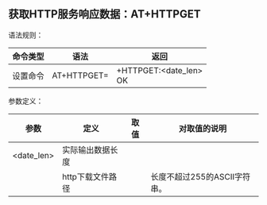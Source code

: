 ## 获取HTTP服务响应数据：AT+HTTPGET

语法规则：

| 命令类型 | 语法              | 返回                       |
| -------- | ----------------- | -------------------------- |
| 设置命令 | AT+HTTPGET=<path> | +HTTPGET:<date_len> <br>OK |

 

参数定义：

| 参数       | 定义             | 取值 | 对取值的说明                 |
| ---------- | ---------------- | ---- | ---------------------------- |
| <date_len> | 实际输出数据长度 |      |                              |
| <path>     | http下载文件路径 |      | 长度不超过255的ASCII字符串。 |
